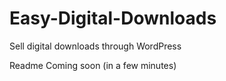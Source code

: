 # Easy-Digital-Downloads
Sell digital downloads through WordPress

Readme Coming soon (in a few minutes)
